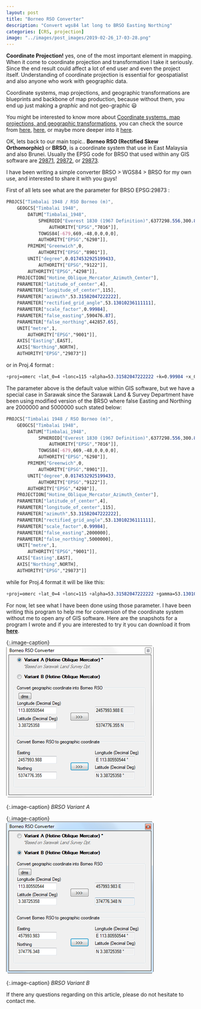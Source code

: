 ```yaml
---
layout: post
title: "Borneo RSO Converter"
description: "Convert wgs84 lat long to BRSO Easting Northing"
categories: [CRS, projection]
image: "../images/post_images/2019-02-26_17-03-28.png"
---
```


__Coordinate Projection!__ yes, one of the most important element in mapping. When it come to coordinate projection and transformation I take it seriously. Since the end result could affect a lot of end user and even the project itself. Understanding of coordinate projection is essential for geospatialist and also anyone who work with geographic data.

Coordinate systems, map projections, and geographic transformations are blueprints and backbone of map production, because without them, you end up just making a _graphic_ and not geo-graphic 😃

You might be interested to know more about [Coordinate systems, map projections, and geographic transformations](http://resources.esri.com/help/9.3/arcgisengine/dotnet/89b720a5-7339-44b0-8b58-0f5bf2843393.htm), you can check the source from
[here](https://gisgeography.com/latitude-longitude-coordinates/), [here](https://www.e-education.psu.edu/natureofgeoinfo/c2_p10.html),
or maybe more deeper into it [here](https://en.wikipedia.org/wiki/Geographic_coordinate_conversion).

OK, lets back to our main topic.. __Borneo RSO (Rectified Skew Orthomorphic)__ or __BRSO__, is a coordinate system that use in East Malaysia and also Brunei. Usually the EPSG code for BRSO that used within any GIS software are [29871](https://epsg.io/29871), [29872](https://epsg.io/29872), or [29873](https://epsg.io/29873).

I have been writing a simple converter BRSO > WGS84 > BRSO for my own use, and interested to share it with you guys!

First of all lets see what are the parameter for BRSO EPSG:29873 :

```css
PROJCS["Timbalai 1948 / RSO Borneo (m)",
    GEOGCS["Timbalai 1948",
        DATUM["Timbalai_1948",
            SPHEROID["Everest 1830 (1967 Definition)",6377298.556,300.8017,
                AUTHORITY["EPSG","7016"]],
            TOWGS84[-679,669,-48,0,0,0,0],
            AUTHORITY["EPSG","6298"]],
        PRIMEM["Greenwich",0,
            AUTHORITY["EPSG","8901"]],
        UNIT["degree",0.0174532925199433,
            AUTHORITY["EPSG","9122"]],
        AUTHORITY["EPSG","4298"]],
    PROJECTION["Hotine_Oblique_Mercator_Azimuth_Center"],
    PARAMETER["latitude_of_center",4],
    PARAMETER["longitude_of_center",115],
    PARAMETER["azimuth",53.31582047222222],
    PARAMETER["rectified_grid_angle",53.13010236111111],
    PARAMETER["scale_factor",0.99984],
    PARAMETER["false_easting",590476.87],
    PARAMETER["false_northing",442857.65],
    UNIT["metre",1,
        AUTHORITY["EPSG","9001"]],
    AXIS["Easting",EAST],
    AXIS["Northing",NORTH],
    AUTHORITY["EPSG","29873"]]
```

or in Proj.4 format :

```css
+proj=omerc +lat_0=4 +lonc=115 +alpha=53.31582047222222 +k=0.99984 +x_0=590476.87 +y_0=442857.65 +gamma=53.13010236111111 +ellps=evrstSS +towgs84=-679,669,-48,0,0,0,0 +units=m +no_defs
```

The parameter above is the default value within GIS software, but we have a special case in Sarawak since the Sarawak Land & Survey Department have been using modified version of the BRSO where false Easting and Northing are 2000000 and 5000000 such stated below:

```css
PROJCS["Timbalai 1948 / RSO Borneo (m)",
    GEOGCS["Timbalai 1948",
        DATUM["Timbalai_1948",
            SPHEROID["Everest 1830 (1967 Definition)",6377298.556,300.8017,
                AUTHORITY["EPSG","7016"]],
            TOWGS84[-679,669,-48,0,0,0,0],
            AUTHORITY["EPSG","6298"]],
        PRIMEM["Greenwich",0,
            AUTHORITY["EPSG","8901"]],
        UNIT["degree",0.0174532925199433,
            AUTHORITY["EPSG","9122"]],
        AUTHORITY["EPSG","4298"]],
    PROJECTION["Hotine_Oblique_Mercator_Azimuth_Center"],
    PARAMETER["latitude_of_center",4],
    PARAMETER["longitude_of_center",115],
    PARAMETER["azimuth",53.31582047222222],
    PARAMETER["rectified_grid_angle",53.13010236111111],
    PARAMETER["scale_factor",0.99984],
    PARAMETER["false_easting",2000000],
    PARAMETER["false_northing",5000000],
    UNIT["metre",1,
        AUTHORITY["EPSG","9001"]],
    AXIS["Easting",EAST],
    AXIS["Northing",NORTH],
    AUTHORITY["EPSG","29873"]]
```

while for Proj.4 format it will be like this:

```css
+proj=omerc +lat_0=4 +lonc=115 +alpha=53.31582047222222 +gamma=53.13010236111111 +k=0.99984 +x_0=2000000 +y_0=5000000 +no_uoff +ellps=evrstSS +towgs84=-679,669,-48,0,0,0,0 +units=m +no_defs
```

For now, let see what I have been done using those parameter.
I have been writing this program to help me for conversion of the coordinate system without me to open any of GIS software.
Here are the snapshots for a program I wrote and if you are interested to try it you can download it from [__here__](../assets/data/brso_setup.msi).

{:.image-caption}
![png](../images/post_images/2019-02-26_17-03-28.png)

{:.image-caption}
*BRSO Variant A*

{:.image-caption}
![png](../images/post_images/2019-02-26_17-03-43.png)

{:.image-caption}
*BRSO Variant B*

If there any questions regarding on this article, please do not hesitate to contact me.
